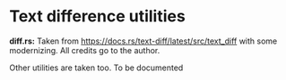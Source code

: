# Text difference utilities

**diff.rs:** Taken from https://docs.rs/text-diff/latest/src/text_diff with some modernizing. All credits go to the author.

Other utilities are taken too. To be documented